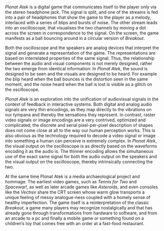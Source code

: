 # <mmm-embed nolink facet="title"></mmm-embed>

<mmm-embed nolink path="pictures"></mmm-embed>

*Plonat Atek* is a digital game that communicates itself to the player only via the stereo headphone jack.
The signal is split, and one of the streams is fed into a pair of headphones that show the game to the player as a melody,
interlaced with a series of blips and bursts of noise.
The other stream leads into an oscilloscope, that visualises the two channels by moving a dot across the screen in correspondence to the signal.
On the screen, the game manifests as a ball bouncing around in a circular version of *Breakout*.

Both the oscilloscope and the speakers are analog devices that interpret the signal and generate a representation of the game.
The representations are based on interrelated properties of the same signal.
Thus, the relationship between the audio and visual components is not merely designed, rather the two emerge from identical information:
In *Plonat Atek*, the sound is designed to be seen and the visuals are designed to be heard.
For example the blip heard when the ball bounces is the distortion seen in the same moment,
and the noise heard when the ball is lost is visible as a glitch on the oscilloscope.

<mmm-embed path="video"></mmm-embed>

*Plonat Atek* is an exploration into the unification of audiovisual signals in the context of feedback in interactive systems.
Both digital and analog audio signals are very thin encodings,
as they map directly to the vibrations on our tympana and thereby the sensations they represent.
In contrast, raster video signals or image encodings are a very contrived, optimized and complicated;
the discrete and serial pixel-per-pixel description of shapes does not come close at all to the way our human perception works.
This is also obvious as the technology required to decode a video signal or image into something a human can perceive is extremely complex.
In *Plonat Atek*, the visual output on the oscilloscope is as directly based on the waveforms encoding it as the audio is.
The thinner encoding allows the simultaneous use of the exact same signal for both the audio output on the speakers and
the visual output on the oscilloscope, thereby intrinsically connecting the two.

At the same time Plonat Atek is a media archaeological project and hommage.
The earliest video games, such as *Tennis for Two* and *Spacewar!*, as well as later arcade games like *Asteroids*,
and even consoles like the *Vectrex* share the CRT screen whose warm glow transports a unique feeling of messy analogue-ness
coupled with a homely sense of healthy imperfection.
The game itself is a reinterpretation of the classic *Breakout*, a game many players may recognize nostalgically and
that has already gone through transformations from hardware to software, and from an arcade to a pc and finally a mobile game
or something found on a children’s toy that comes free with an order at a fast-food restaurant.
